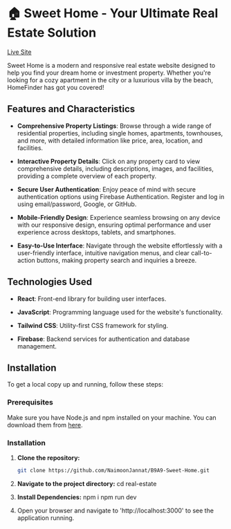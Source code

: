# 🏠 Sweet Home - Your Ultimate Real Estate Solution

[Live Site](https://b9a9-real-estate-f2700.web.app/)

Sweet Home is a modern and responsive real estate website designed to help you find your dream home or investment property. Whether you're looking for a cozy apartment in the city or a luxurious villa by the beach, HomeFinder has got you covered!

## Features and Characteristics

- **Comprehensive Property Listings**: Browse through a wide range of residential properties, including single homes, apartments, townhouses, and more, with detailed information like price, area, location, and facilities.
  
- **Interactive Property Details**: Click on any property card to view comprehensive details, including descriptions, images, and facilities, providing a complete overview of each property.

- **Secure User Authentication**: Enjoy peace of mind with secure authentication options using Firebase Authentication. Register and log in using email/password, Google, or GitHub.

- **Mobile-Friendly Design**: Experience seamless browsing on any device with our responsive design, ensuring optimal performance and user experience across desktops, tablets, and smartphones.

- **Easy-to-Use Interface**: Navigate through the website effortlessly with a user-friendly interface, intuitive navigation menus, and clear call-to-action buttons, making property search and inquiries a breeze.

## Technologies Used

- **React**: Front-end library for building user interfaces.
  
- **JavaScript**: Programming language used for the website's functionality.
  
- **Tailwind CSS**: Utility-first CSS framework for styling.
  
- **Firebase**: Backend services for authentication and database management.

## Installation

To get a local copy up and running, follow these steps:

### Prerequisites

Make sure you have Node.js and npm installed on your machine. You can download them from [here](https://nodejs.org/).

### Installation

1. **Clone the repository:**
   ```sh
   git clone https://github.com/NaimoonJannat/B9A9-Sweet-Home.git

 2. **Navigate to the project directory:** 
   cd real-estate

3. **Install Dependencies:**
    npm i 
    npm run dev

4. Open your browser and navigate to 'http://localhost:3000' to see the application running.


